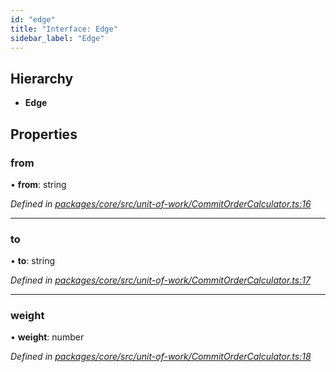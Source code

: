 ```yaml
---
id: "edge"
title: "Interface: Edge"
sidebar_label: "Edge"
---
```


## Hierarchy

* **Edge**

## Properties

### from

•  **from**: string

*Defined in [packages/core/src/unit-of-work/CommitOrderCalculator.ts:16](https://github.com/mikro-orm/mikro-orm/blob/4249b052e/packages/core/src/unit-of-work/CommitOrderCalculator.ts#L16)*

___

### to

•  **to**: string

*Defined in [packages/core/src/unit-of-work/CommitOrderCalculator.ts:17](https://github.com/mikro-orm/mikro-orm/blob/4249b052e/packages/core/src/unit-of-work/CommitOrderCalculator.ts#L17)*

___

### weight

•  **weight**: number

*Defined in [packages/core/src/unit-of-work/CommitOrderCalculator.ts:18](https://github.com/mikro-orm/mikro-orm/blob/4249b052e/packages/core/src/unit-of-work/CommitOrderCalculator.ts#L18)*
